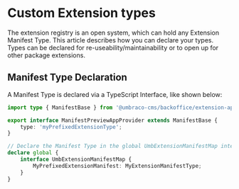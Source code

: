 # Custom Extension types

The extension registry is an open system, which can hold any Extension Manifest Type. This article describes how you can declare your types.\
Types can be declared for re-useability/maintainability or to open up for other package extensions.

## Manifest Type Declaration

A Manifest Type is declared via a TypeScript Interface, like shown below:

```typescript
import type { ManifestBase } from '@umbraco-cms/backoffice/extension-api';

export interface ManifestPreviewAppProvider extends ManifestBase {
    type: 'myPrefixedExtensionType';
}

// Declare the Manifest Type in the global UmbExtensionManifestMap interface:
declare global {
    interface UmbExtensionManifestMap {
        MyPrefixedExtensionManifest: MyExtensionManifestType;
    }
}
```

